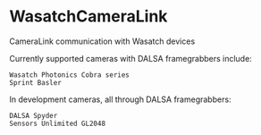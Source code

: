 # WasatchCameraLink
CameraLink communication with Wasatch devices

Currently supported cameras with DALSA framegrabbers include:
```
Wasatch Photonics Cobra series
Sprint Basler
```

In development cameras, all through DALSA framegrabbers:
```
DALSA Spyder
Sensors Unlimited GL2048
```
